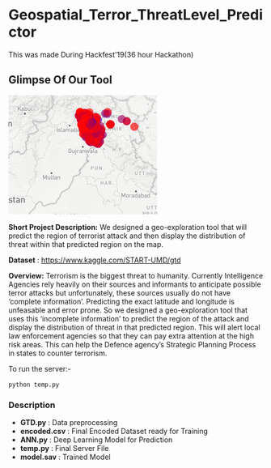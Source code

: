 # Geospatial_Terror_ThreatLevel_Predictor
This was made During Hackfest'19(36 hour Hackathon)

## **Glimpse Of Our Tool**

![](GIF.gif)


**Short Project Description:**
We designed a geo-exploration tool that will predict the region of terrorist attack and then display the distribution of threat within that predicted region on the map.

**Dataset** : https://www.kaggle.com/START-UMD/gtd

**Overview:**
Terrorism is the biggest threat to humanity. Currently Intelligence Agencies rely heavily on their sources and informants to anticipate possible terror attacks but unfortunately, these sources usually do not have ‘complete information’. Predicting the exact latitude and longitude is unfeasable and error prone. So we designed a geo-exploration tool that uses this ‘incomplete information’ to predict the region of the attack and display the distribution of threat in that predicted region. This will alert local law enforcement agencies so that they can pay extra attention at the high risk areas. This can help the Defence agency’s Strategic Planning Process in states to counter terrorism.

To run the server:-
```
python temp.py
```

### Description
- **GTD.py** : Data preprocessing
- **encoded.csv** : Final Encoded Dataset ready for Training
- **ANN.py** : Deep Learning Model for Prediction
- **temp.py** : Final Server File
- **model.sav** : Trained Model
